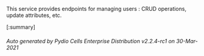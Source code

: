 






This service provides endpoints for managing users : CRUD operations, update attributes, etc.

[:summary]

###### Auto generated by Pydio Cells Enterprise Distribution v2.2.4-rc1 on 30-Mar-2021
